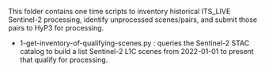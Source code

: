 This folder contains one time scripts to inventory historical ITS_LIVE Sentinel-2 processing, identify unprocessed scenes/pairs, and submit those pairs to HyP3 for processing.

- 1-get-inventory-of-qualifying-scenes.py : queries the Sentinel-2 STAC catalog to build a list Sentinel-2 L1C scenes from 2022-01-01 to present that qualify for processing.
